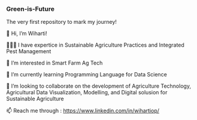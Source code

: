 ### Green-is-Future

The very first repository to mark my journey!

👋 Hi, I’m Wiharti!

👩🏻‍🔧 I have expertice in Sustainable Agriculture Practices and Integrated Pest Management

👀 I’m interested in Smart Farm Ag Tech

🌱 I’m currently learning Programming Language for Data Science

💞️ I’m looking to collaborate on the development of Agriculture Technology,  Agricultural Data Visualization, Modelling, and Digital solusion for Sustainable Agriculture

📫 Reach me through : https://www.linkedin.com/in/wihartiop/

